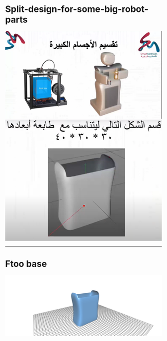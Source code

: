 # Split-design-for-some-big-robot-parts

![alt text](https://github.com/Memo5679/Split-design-for-some-big-robot-parts/blob/master/Screenshot.png)
![alt text](https://github.com/Memo5679/Split-design-for-some-big-robot-parts/blob/master/Task.png)

-------------------------------
# Ftoo base

![alt text](https://github.com/Memo5679/Split-design-for-some-big-robot-parts/blob/master/Screenshot%20(1).png)
